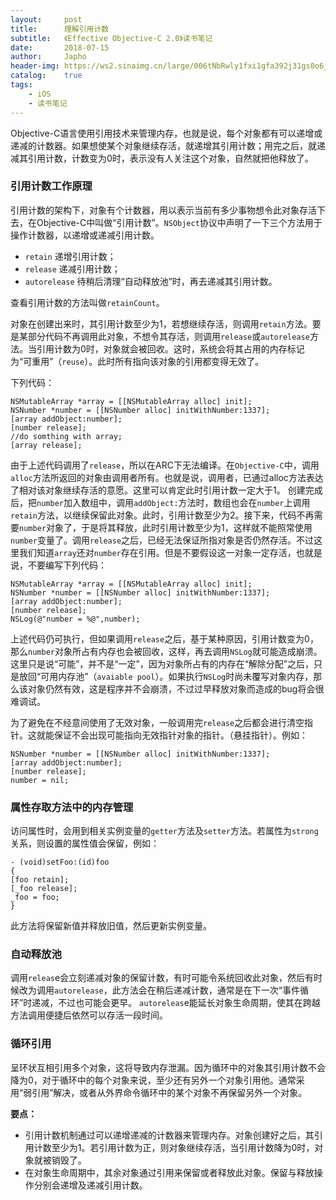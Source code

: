 ```yaml
---
layout:     post
title:      理解引用计数
subtitle:   《Effective Objective-C 2.0》读书笔记
date:       2018-07-15
author:     Japho
header-img: https://ws2.sinaimg.cn/large/006tNbRwly1fxi1gfa392j31gs0o6jv6.jpg
catalog:    true
tags:
    - iOS
    - 读书笔记
---
```


Objective-C语言使用引用技术来管理内存，也就是说，每个对象都有可以递增或递减的计数器。如果想使某个对象继续存活，就递增其引用计数；用完之后，就递减其引用计数，计数变为0时，表示没有人关注这个对象，自然就把他释放了。

### 引用计数工作原理

引用计数的架构下，对象有个计数器，用以表示当前有多少事物想令此对象存活下去，在Objective-C中叫做“引用计数”。`NSObject`协议中声明了一下三个方法用于操作计数器，以递增或递减引用计数。

- `retain` 递增引用计数；
- `release` 递减引用计数；
- `autorelease` 待稍后清理“自动释放池”时，再去递减其引用计数。

查看引用计数的方法叫做`retainCount`。

对象在创建出来时，其引用计数至少为1，若想继续存活，则调用`retain`方法。要是某部分代码不再调用此对象，不想令其存活，则调用`release`或`autorelease`方法。当引用计数为0时，对象就会被回收。这时，系统会将其占用的内存标记为“可重用”（`reuse`）。此时所有指向该对象的引用都变得无效了。

下列代码：

```
NSMutableArray *array = [[NSMutableArray alloc] init];
NSNumber *number = [[NSNumber alloc] initWithNumber:1337];
[array addObject:number];
[number release];
//do somthing with array;
[array release];
```

由于上述代码调用了`release`，所以在ARC下无法编译。在`Objective-C`中，调用`alloc`方法所返回的对象由调用者所有。也就是说，调用者，已通过alloc方法表达了相对该对象继续存活的意愿。这里可以肯定此时引用计数一定大于1。
创建完成后，把`number`加入数组中，调用`addObject:`方法时，数组也会在`number`上调用`retain`方法，以继续保留此对象。此时，引用计数至少为2。接下来，代码不再需要`number`对象了，于是将其释放，此时引用计数至少为1，这样就不能照常使用`number`变量了。调用`release`之后，已经无法保证所指对象是否仍然存活。不过这里我们知道`array`还对`number`存在引用。但是不要假设这一对象一定存活，也就是说，不要编写下列代码：

```
NSMutableArray *array = [[NSMutableArray alloc] init];
NSNumber *number = [[NSNumber alloc] initWithNumber:1337];
[array addObject:number];
[number release];
NSLog(@"number = %@",number);
```

上述代码仍可执行，但如果调用`release`之后，基于某种原因，引用计数变为0，那么`number`对象所占有内存也会被回收，这样，再去调用`NSLog`就可能造成崩溃。这里只是说“可能”，并不是“一定”，因为对象所占有的内存在“解除分配”之后，只是放回“可用内存池”（`avaiable pool`）。如果执行`NSLog`时尚未覆写对象内存，那么该对象仍然有效，这是程序并不会崩溃，不过过早释放对象而造成的bug将会很难调试。

为了避免在不经意间使用了无效对象，一般调用完`release`之后都会进行清空指针。这就能保证不会出现可能指向无效指针对象的指针。（悬挂指针）。例如：

```
NSNumber *number = [[NSNumber alloc] initWithNumber:1337];
[array addObject:number];
[number release];
number = nil;
```

### 属性存取方法中的内存管理

访问属性时，会用到相关实例变量的`getter`方法及`setter`方法。若属性为`strong`关系，则设置的属性值会保留，例如：

```
- (void)setFoo:(id)foo
{
[foo retain];
[_foo release];
_foo = foo;
}
```

此方法将保留新值并释放旧值，然后更新实例变量。

### 自动释放池

调用`releas`e会立刻递减对象的保留计数，有时可能令系统回收此对象，然后有时候改为调用`autorelease`，此方法会在稍后递减计数，通常是在下一次“事件循环”时递减，不过也可能会更早。
`autoreleas`e能延长对象生命周期，使其在跨越方法调用便捷后依然可以存活一段时间。

### 循环引用

呈环状互相引用多个对象，这将导致内存泄漏。因为循环中的对象其引用计数不会降为0，对于循环中的每个对象来说，至少还有另外一个对象引用他。通常采用“弱引用”解决，或者从外界命令循环中的某个对象不再保留另外一个对象。

**要点：**

- 引用计数机制通过可以递增递减的计数器来管理内存。对象创建好之后，其引用计数至少为1。若引用计数为正，则对象继续存活，当引用计数降为0时，对象就被销毁了。
- 在对象生命周期中，其余对象通过引用来保留或者释放此对象。保留与释放操作分别会递增及递减引用计数。
